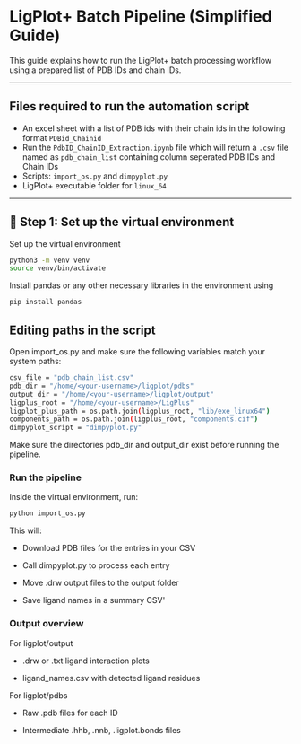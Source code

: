 # LigPlot+ Batch Pipeline (Simplified Guide)

This guide explains how to run the LigPlot+ batch processing workflow using a prepared list of PDB IDs and chain IDs.

---

##  Files required to run the automation script
- An excel sheet with a list of PDB ids with their chain ids in the following format `PDBid_Chainid`
- Run the `PdbID_ChainID_Extraction.ipynb` file which will return a `.csv` file named as `pdb_chain_list` containing column seperated PDB IDs and Chain IDs
- Scripts: `import_os.py` and `dimpyplot.py`
- LigPlot+ executable folder for `linux_64`
---

## 🔧 Step 1: Set up the virtual environment

Set up the virtual environment
```bash
python3 -m venv venv
source venv/bin/activate
```

Install pandas or any other necessary libraries in the environment using

```bash
pip install pandas
```

## Editing paths in the script

Open import_os.py and make sure the following variables match your system paths:

```bash
csv_file = "pdb_chain_list.csv"
pdb_dir = "/home/<your-username>/ligplot/pdbs"
output_dir = "/home/<your-username>/ligplot/output"
ligplus_root = "/home/<your-username>/LigPlus"
ligplot_plus_path = os.path.join(ligplus_root, "lib/exe_linux64")
components_path = os.path.join(ligplus_root, "components.cif")
dimpyplot_script = "dimpyplot.py"
```

Make sure the directories pdb_dir and output_dir exist before running the pipeline.

### Run the pipeline

Inside the virtual environment, run:

```bash
python import_os.py
```

This will:

- Download PDB files for the entries in your CSV

- Call dimpyplot.py to process each entry

- Move .drw output files to the output folder

- Save ligand names in a summary CSV'

### Output overview

For ligplot/output
- .drw or .txt ligand interaction plots

- ligand_names.csv with detected ligand residues

For ligplot/pdbs

- Raw .pdb files for each ID

- Intermediate .hhb, .nnb, .ligplot.bonds files